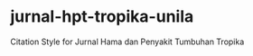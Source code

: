 jurnal-hpt-tropika-unila
========================

Citation Style for Jurnal Hama dan Penyakit Tumbuhan Tropika
